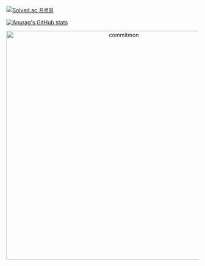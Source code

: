 [![Solved.ac
프로필](http://mazassumnida.wtf/api/v2/generate_badge?boj=haegu97)](https://solved.ac/haegu97)

[![Anurag's GitHub stats](https://github-readme-stats.vercel.app/api?username=haegu97)](https://github.com/haegu97/github-readme-stats)

<div align="center">
  <a href="https://github.com/doongjun/commitmon">
    <img alt="commitmon" src="https://commitmon.me/adventure?username=haegu97" width="600px" />
  </a>
</div>


